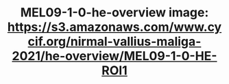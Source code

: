 ---
title: "MEL09-1-0-he-overview
image: https://s3.amazonaws.com/www.cycif.org/nirmal-vallius-maliga-2021/he-overview/MEL09-1-0-HE-ROI1"
layout: osd-exhibit
paper: config-HTA-MELATLAS-1
figure: MEL09-1-0-he-overview
---